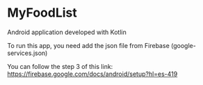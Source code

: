 # MyFoodList
Android application developed with Kotlin

To run this app, you need add the json file from Firebase
(google-services.json)

You can follow the step 3 of this link: https://firebase.google.com/docs/android/setup?hl=es-419
 
